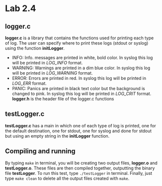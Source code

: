 # Lab 2.4
## logger.c
**logger.c** is a library that contains the functions used for printing each type of log. The user can specify where
to print these logs (stdout or syslog) using the function **initLogger**.
* INFO: Info. messages are printed in white, bold color. In syslog this log will be printed in *LOG_INFO* format.  
* WARNING: Warnings are printed in a dim blue color. In syslog this log will be printed in *LOG_WARNING* format.  
* ERROR: Errors are printed in red. In syslog this log will be printed in *LOG_ERR* format.  
* PANIC: Panics are printed in black text color but the background is changed to pink. In syslog this log will be printed in *LOG_CRIT* format.  
**logger.h** is the header file of the logger.c functions
## testLogger.c
**testLogger.c** has a main in which one of each type of log is printed, one for the default destination, one for stdout, one for syslog and done
for stdout but using an empty string in the **initLogger** function.
## Compiling and running
By typing `make` in terminal, you will be creating two output files, **logger.o** and **testLogger.o**. These files are then compiled together,
outputting the binary file **testLogger**. To run this test, type `./testLogger` in terminal. Finally, just type `make clean` to delete all the
output files created with `make`.
